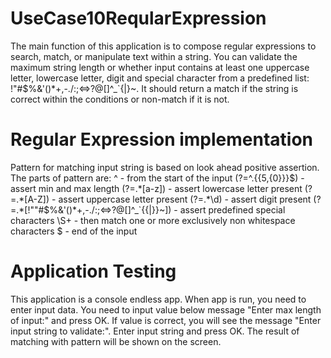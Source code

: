 # UseCase10ReqularExpression
The main function of this application is to compose regular expressions to search, match, or manipulate text within a string. You can validate the maximum string length or whether input contains at least one uppercase letter, lowercase letter, digit and special character from a predefined list: !"#$%&'()*+,-./:;<=>?@[\]^_`{|}~. It should return a match if the string is correct within the conditions or non-match if it is not. 

# Regular Expression implementation
Pattern for matching input string is based on look ahead positive assertion. The parts of pattern are:
^                   - from the start of the input
(?=^.{{5,{0}}}$)    - assert min and max length
(?=.*[a-z])         - assert lowercase letter present
(?=.*[A-Z])         - assert uppercase letter present
(?=.*\d)            - assert digit present
(?=.*[!""#$%&'()*+,-./:;<=>?@[\]^_`{{|}}~]) - assert predefined special characters
\S+                 - then match one or more exclusively non whitespace characters
$                   - end of the input

# Application Testing

This application is a console endless app. When app is run, you need to enter input data. You need to input value below message "Enter max length of input:" and press OK. If value is correct, you will see the message "Enter input string to validate:". Enter input string and press OK. The result of matching with pattern will be shown on the screen.
